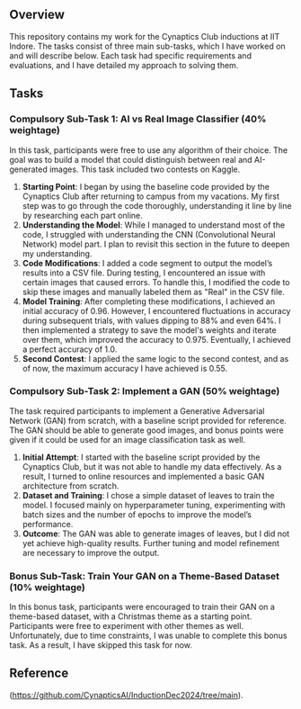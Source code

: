 ## Overview
This repository contains my work for the Cynaptics Club inductions at IIT Indore. The tasks consist of three main sub-tasks, which I have worked on and will describe below. Each task had specific requirements and evaluations, and I have detailed my approach to solving them.

## Tasks

### Compulsory Sub-Task 1: AI vs Real Image Classifier (40% weightage)
In this task, participants were free to use any algorithm of their choice. The goal was to build a model that could distinguish between real and AI-generated images. This task included two contests on Kaggle.
1. **Starting Point**:
   I began by using the baseline code provided by the Cynaptics Club after returning to campus from my vacations. My first step was to go through the code thoroughly, understanding it line by line by researching each part online.
2. **Understanding the Model**:
   While I managed to understand most of the code, I struggled with understanding the CNN (Convolutional Neural Network) model part. I plan to revisit this section in the future to deepen my understanding.
3. **Code Modifications**:
   I added a code segment to output the model’s results into a CSV file. During testing, I encountered an issue with certain images that caused errors. To handle this, I modified the code to skip these images and manually labeled them as "Real" in the CSV file.
4. **Model Training**:
   After completing these modifications, I achieved an initial accuracy of 0.96. However, I encountered fluctuations in accuracy during subsequent trials, with values dipping to 88% and even 64%. I then implemented a strategy to save the model's weights and iterate over them, which improved the accuracy to 0.975. Eventually, I achieved a perfect accuracy of 1.0.
5. **Second Contest**:
   I applied the same logic to the second contest, and as of now, the maximum accuracy I have achieved is 0.55.

### Compulsory Sub-Task 2: Implement a GAN (50% weightage)
The task required participants to implement a Generative Adversarial Network (GAN) from scratch, with a baseline script provided for reference. The GAN should be able to generate good images, and bonus points were given if it could be used for an image classification task as well.
1. **Initial Attempt**:
   I started with the baseline script provided by the Cynaptics Club, but it was not able to handle my data effectively. As a result, I turned to online resources and implemented a basic GAN architecture from scratch.
2. **Dataset and Training**:
   I chose a simple dataset of leaves to train the model. I focused mainly on hyperparameter tuning, experimenting with batch sizes and the number of epochs to improve the model’s performance.
3. **Outcome**:
   The GAN was able to generate images of leaves, but I did not yet achieve high-quality results. Further tuning and model refinement are necessary to improve the output.

### Bonus Sub-Task: Train Your GAN on a Theme-Based Dataset (10% weightage)
In this bonus task, participants were encouraged to train their GAN on a theme-based dataset, with a Christmas theme as a starting point. Participants were free to experiment with other themes as well. Unfortunately, due to time constraints, I was unable to complete this bonus task. As a result, I have skipped this task for now.

## Reference
(https://github.com/CynapticsAI/InductionDec2024/tree/main).
